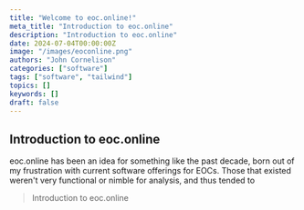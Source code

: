 ```yaml
---
title: "Welcome to eoc.online!"
meta_title: "Introduction to eoc.online"
description: "Introduction to eoc.online"
date: 2024-07-04T00:00:00Z
image: "/images/eoconline.png"
authors: "John Cornelison"
categories: ["software"]
tags: ["software", "tailwind"]
topics: []
keywords: []
draft: false
---
```


## Introduction to eoc.online

eoc.online has been an idea for something like the past decade, born out of my frustration with current software offerings for EOCs. Those that existed weren't very functional or nimble for analysis, and thus tended to

> Introduction to eoc.online
